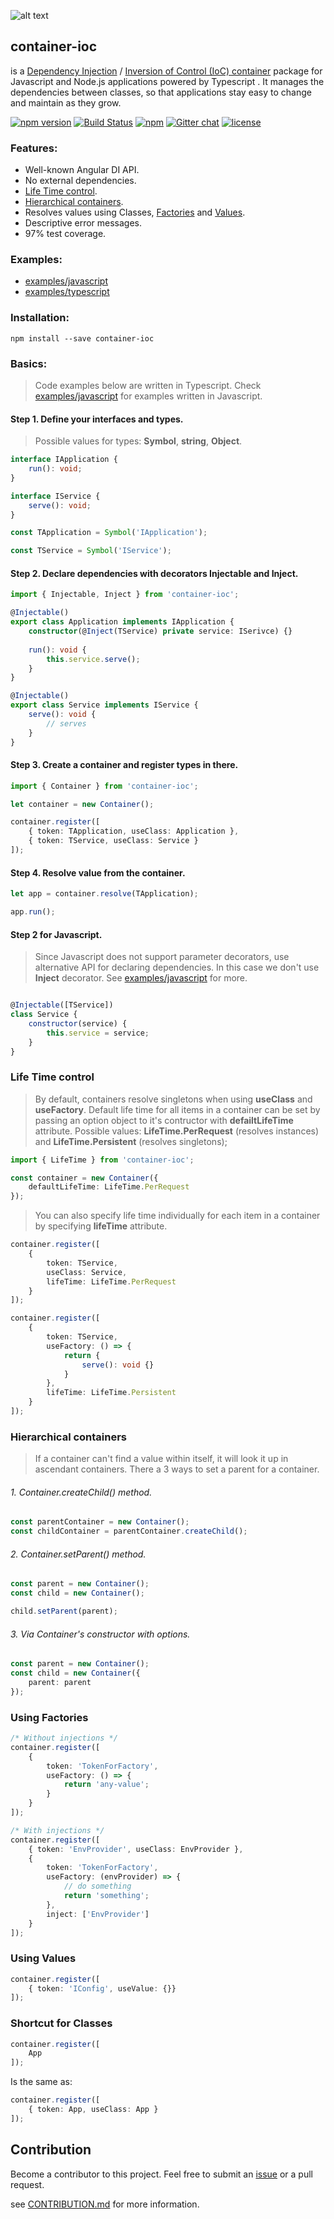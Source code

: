 ![alt text](http://abcselfstorageperth.com.au/wp-content/uploads/2014/08/icon-container-storage1.png)


## **container-ioc** 
is a [Dependency Injection](https://en.wikipedia.org/wiki/Dependency_injection) / [Inversion of Control (IoC) container](http://martinfowler.com/articles/injection.html) package for Javascript and Node.js applications powered by Typescript . It manages the dependencies between classes, so that applications stay easy to change and maintain as they grow.

[![npm version](https://badge.fury.io/js/container-ioc.svg)](https://badge.fury.io/js/container-ioc)
[![Build Status](https://travis-ci.org/thohoh/container-ioc.svg?branch=master)](https://travis-ci.org/thohoh/container-ioc)
[![npm](https://img.shields.io/npm/dt/container-ioc.svg)](https://www.npmjs.com/package/container-ioc)
[![Gitter chat](https://badges.gitter.im/typesoft-org/container-ioc.png)](https://gitter.im/typesoft-org/container-ioc)
[![license](https://img.shields.io/github/license/thohoh/container-ioc.svg)](https://github.com/thohoh/container-ioc/blob/master/LICENSE)

### Features:
* Well-known Angular DI API.
* No external dependencies.
* [Life Time control](#life-time-control).
* [Hierarchical containers](#hierarchical-containers).
* Resolves values using Classes, [Factories](#using-factories) and [Values](#using-values).
* Descriptive error messages.
* 97% test coverage.

### Examples:  
* [examples/javascript](examples/javascript)
* [examples/typescript](examples/typescript)


### Installation:
```
npm install --save container-ioc
```
### Basics:
> Code examples below are written in Typescript. Check [examples/javascript](examples/javascript) for examples written in Javascript.

#### Step 1. Define your interfaces and types.
> Possible values for types: **Symbol**, **string**, **Object**.

```typescript
interface IApplication {
    run(): void;
}

interface IService {
    serve(): void;
}

const TApplication = Symbol('IApplication');

const TService = Symbol('IService');
```

#### Step 2. Declare dependencies with decorators **Injectable** and **Inject**.

```typescript
import { Injectable, Inject } from 'container-ioc';

@Injectable()
export class Application implements IApplication {
    constructor(@Inject(TService) private service: ISerivce) {}
    
    run(): void {
        this.service.serve();
    }
}

@Injectable()
export class Service implements IService {
    serve(): void {
        // serves
    }
}
```

#### Step 3. Create a container and register types in there.

```typescript
import { Container } from 'container-ioc';

let container = new Container();

container.register([
    { token: TApplication, useClass: Application },
    { token: TService, useClass: Service }
]);
```

#### Step 4. Resolve value from the container.

```typescript
let app = container.resolve(TApplication);

app.run();
```

#### Step 2 for Javascript.
> Since Javascript does not support parameter decorators, use alternative API for declaring dependencies. In this case we don't use **Inject** decorator. See [examples/javascript](examples/javascript) for more.
```javascript

@Injectable([TService])
class Service {
    constructor(service) {
        this.service = service;
    }
}
```

### Life Time control
> By default, containers resolve singletons when using **useClass** and **useFactory**.
Default life time for all items in a container can be set by passing an option object to it's contructor with **defailtLifeTime** attribute. Possible values: **LifeTime.PerRequest** (resolves instances) and **LifeTime.Persistent** (resolves singletons);

```typescript
import { LifeTime } from 'container-ioc';

const container = new Container({
    defaultLifeTime: LifeTime.PerRequest
});
```
> You can also specify life time individually for each item in a container by specifying **lifeTime** attribute.

```typescript
container.register([
    {
        token: TService,
        useClass: Service,
        lifeTime: LifeTime.PerRequest
    }
]);
```
```typescript
container.register([
    {
        token: TService,
        useFactory: () => {
            return {
                serve(): void {}
            }
        },
        lifeTime: LifeTime.Persistent
    }
]);
```

### Hierarchical containers
> If a container can't find a value within itself, it will look it up in ascendant containers. There a 3 ways to set a parent for a container.

###### 1. Container.createChild() method.
```typescript
const parentContainer = new Container();
const childContainer = parentContainer.createChild();
```

###### 2. Container.setParent() method.
```typescript
const parent = new Container();
const child = new Container();

child.setParent(parent);
```

###### 3. Via Container's constructor with options.
```typescript
const parent = new Container();
const child = new Container({
    parent: parent
});
```

### Using Factories
```typescript
/* Without injections */
container.register([
    {
        token: 'TokenForFactory',
        useFactory: () => {
            return 'any-value';
        }
    }
]);

/* With injections */
container.register([
    { token: 'EnvProvider', useClass: EnvProvider },
    {
        token: 'TokenForFactory',
        useFactory: (envProvider) => {
            // do something
            return 'something';
        },
        inject: ['EnvProvider']
    }
]);
```

### Using Values 
```typescript
container.register([
    { token: 'IConfig', useValue: {}}
]);
```

### Shortcut for Classes
```typescript
container.register([
    App
]);
```
Is the same as:
```typescript
container.register([
    { token: App, useClass: App }
]);
```

## Contribution
Become a contributor to this project. Feel free to submit an [issue](https://github.com/thohoh/container-ioc/issues) or a pull request.

see [CONTRIBUTION.md](CONTRIBUTION.md) for more information.